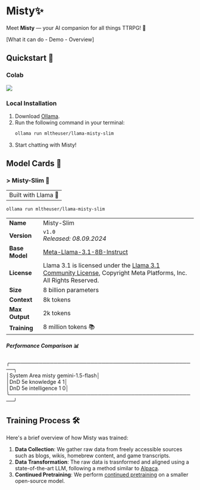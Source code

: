 # Misty✨

Meet **Misty** — your AI companion for all things TTRPG! 🎲

[What it can do - Demo - Overview]

## Quickstart 🚀

### Colab

<a href="https://colab.research.google.com/drive/1GxO1RO-WKDh3MV9KcupjJ1FoOLlESL9z?usp=sharing" target="_blank" rel="noreferrer noopener">
  <img src="https://img.shields.io/badge/Start%20for%20Free%20on-Colab-brightgreen?style=for-the-badge&logo=google-colab" />
</a>

### Local Installation

1. Download [Ollama](https://ollama.com/).
2. Run the following command in your terminal:
   ```bash
   ollama run mltheuser/llama-misty-slim
   ```
3. Start chatting with Misty!

## Model Cards 🧠

### > Misty-Slim 📄

| |
| --- |
| Built with Llama 🦙 |

```bash
ollama run mltheuser/llama-misty-slim
```

|     |                                                             |
|----------------|------------------------------------------------------------------------------|
| **Name**       | Misty-Slim                                                                   |
| **Version**    | `v1.0` <br> *Released: 08.09.2024*                                           |
| **Base Model** | [Meta-Llama-3.1-8B-Instruct](https://huggingface.co/meta-llama/Meta-Llama-3.1-8B-Instruct) |
| **License**    | Llama 3.1 is licensed under the [Llama 3.1 Community License](https://github.com/meta-llama/llama-models/blob/main/models/llama3_1/LICENSE), Copyright Meta Platforms, Inc. All Rights Reserved. |
| **Size**       | 8 billion parameters                                                        |
| **Context**    | 8k tokens                                                                    |
| **Max Output**    | 2k tokens                                                                    |
| **Training**   | 8 million tokens 📚                   |

##### Performance Comparison 📊

╭───────────────────────────────────────────────────╮<br>
│System    Area            misty    gemini-1.5-flash│<br>
│DnD 5e    knowledge           4                   1│<br>
│DnD 5e    intelligence        1                   0│<br>
╰───────────────────────────────────────────────────╯<br>

## Training Process 🛠️

Here's a brief overview of how Misty was trained:

1. **Data Collection**: We gather raw data from freely accessible sources such as blogs, wikis, homebrew content, and game transcripts.
2. **Data Transformation**: The raw data is trasnformed and aligned using a state-of-the-art LLM, following a method similar to [Alpaca](https://crfm.stanford.edu/2023/03/13/alpaca.html).
3. **Continued Pretraining**: We perform [continued pretraining](https://docs.unsloth.ai/basics/continued-pretraining) on a smaller open-source model.
